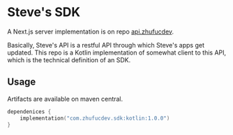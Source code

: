# Steve's SDK

A Next.js server implementation is on repo
[api.zhufucdev](https://github.com/zhufucdev/api.zhufucdev).

Basically, Steve's API is a restful API through which Steve's apps get updated. 
This repo is a Kotlin implementation of somewhat client to 
this API, which is the technical definition of an SDK.

## Usage

Artifacts are available on maven central.

```kotlin
dependenices {
    implementation("com.zhufucdev.sdk:kotlin:1.0.0")
}
```